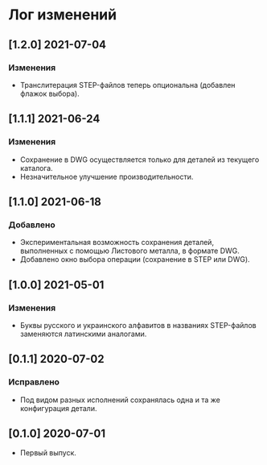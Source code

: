 # Лог изменений

[//]: # (YYYY-MM-DD)
[//]: # (Added, Changed, Deprecated, Removed, Fixed, Security)
[//]: # (Добавлено, Изменения, Устарело, Удалено, Исправлено, Безопасность)

## [1.2.0] 2021-07-04

### Изменения

- Транслитерация STEP-файлов теперь опциональна (добавлен флажок выбора).

## [1.1.1] 2021-06-24

### Изменения

- Сохранение в DWG осуществляется только для деталей из текущего каталога.
- Незначительное улучшение производительности.

## [1.1.0] 2021-06-18

### Добавлено

- Экспериментальная возможность сохранения деталей, выполненных с помощью Листового металла, в формате DWG.
- Добавлено окно выбора операции (сохранение в STEP или DWG).

## [1.0.0] 2021-05-01

### Изменения

- Буквы русского и украинского алфавитов в названиях STEP-файлов заменяются латинскими аналогами.

## [0.1.1] 2020-07-02

### Исправлено

- Под видом разных исполнений сохранялась одна и та же конфигурация детали.

## [0.1.0] 2020-07-01

- Первый выпуск.
